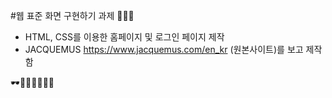 #웹 표준 화면 구현하기 과제 🤸‍♀️🎆

- HTML, CSS를 이용한 홈페이지 및 로그인 페이지 제작
- JACQUEMUS https://www.jacquemus.com/en_kr (원본사이트)를 보고 제작함

🕶👕👗👚👠👜👒
